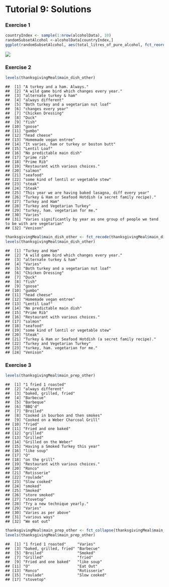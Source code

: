 Tutorial 9: Solutions
================

### Exercise 1

``` r
countryIndex <- sample(1:nrow(alcoholData), 10)
randomSubsetAlcohol <-alcoholData[countryIndex,]
ggplot(randomSubsetAlcohol, aes(total_litres_of_pure_alcohol, fct_reorder(country,total_litres_of_pure_alcohol ))) + geom_point()
```

![](Tutorial_9_Solutions_files/figure-markdown_github/unnamed-chunk-2-1.png)

### Exercise 2

``` r
levels(thanksgivingMeal$main_dish_other)
```

    ##  [1] "A turkey and a ham. Always."                                                          
    ##  [2] "A wild game bird which changes every year."                                           
    ##  [3] "alternate turkey & ham"                                                               
    ##  [4] "always different"                                                                     
    ##  [5] "Both turkey and a vegetarian nut loaf"                                                
    ##  [6] "changes every year"                                                                   
    ##  [7] "Chicken Dressing"                                                                     
    ##  [8] "Duck"                                                                                 
    ##  [9] "fish"                                                                                 
    ## [10] "goose"                                                                                
    ## [11] "gumbo"                                                                                
    ## [12] "head cheese"                                                                          
    ## [13] "Homemade vegan entree"                                                                
    ## [14] "It varies, ham or turkey or boston butt"                                              
    ## [15] "Lentil Loaf"                                                                          
    ## [16] "No predictable main dish"                                                             
    ## [17] "prime rib"                                                                            
    ## [18] "Prime Rib"                                                                            
    ## [19] "Restaurant with various choices."                                                     
    ## [20] "salmon"                                                                               
    ## [21] "seafood"                                                                              
    ## [22] "some kind of lentil or vegetable stew"                                                
    ## [23] "steak"                                                                                
    ## [24] "Steak"                                                                                
    ## [25] "This year we are having baked lasagna, diff every year"                               
    ## [26] "Turkey & Ham or Seafood Hotdish (a secret family recipe)."                            
    ## [27] "Turkey and Ham"                                                                       
    ## [28] "Turkey and Vegetarian Turkey"                                                         
    ## [29] "turkey, ham. vegetarian for me."                                                      
    ## [30] "Varies"                                                                               
    ## [31] "Varies significantly by year as one group of people we tend to be with are vegetarian"
    ## [32] "Venison"

``` r
thanksgivingMeal$main_dish_other <- fct_recode(thanksgivingMeal$main_dish_other, "Varies"="Varies significantly by year as one group of people we tend to be with are vegetarian", "Varies"= "It varies, ham or turkey or boston butt", "Varies"= "always different", "Varies"="changes every year", "Varies"= "This year we are having baked lasagna, diff every year", "Steak"= "steak", "Prime Rib"= "prime rib","Turkey and Ham"= "A turkey and a ham. Always.")  
levels(thanksgivingMeal$main_dish_other)
```

    ##  [1] "Turkey and Ham"                                           
    ##  [2] "A wild game bird which changes every year."               
    ##  [3] "alternate turkey & ham"                                   
    ##  [4] "Varies"                                                   
    ##  [5] "Both turkey and a vegetarian nut loaf"                    
    ##  [6] "Chicken Dressing"                                         
    ##  [7] "Duck"                                                     
    ##  [8] "fish"                                                     
    ##  [9] "goose"                                                    
    ## [10] "gumbo"                                                    
    ## [11] "head cheese"                                              
    ## [12] "Homemade vegan entree"                                    
    ## [13] "Lentil Loaf"                                              
    ## [14] "No predictable main dish"                                 
    ## [15] "Prime Rib"                                                
    ## [16] "Restaurant with various choices."                         
    ## [17] "salmon"                                                   
    ## [18] "seafood"                                                  
    ## [19] "some kind of lentil or vegetable stew"                    
    ## [20] "Steak"                                                    
    ## [21] "Turkey & Ham or Seafood Hotdish (a secret family recipe)."
    ## [22] "Turkey and Vegetarian Turkey"                             
    ## [23] "turkey, ham. vegetarian for me."                          
    ## [24] "Venison"

### Exercise 3

``` r
levels(thanksgivingMeal$main_prep_other)
```

    ##  [1] "1 fried 1 roasted"                
    ##  [2] "always different"                 
    ##  [3] "baked, grilled, fried"            
    ##  [4] "Barbecue"                         
    ##  [5] "Barbeque"                         
    ##  [6] "BBQ'd"                            
    ##  [7] "Broiled"                          
    ##  [8] "Cooked in bourbon and then smokes"
    ##  [9] "Cooked on a Weber Charcoal Grill" 
    ## [10] "fried"                            
    ## [11] "Fried and one baked"              
    ## [12] "grilled"                          
    ## [13] "Grilled"                          
    ## [14] "Grilled on the Weber"             
    ## [15] "Having a Smoked Turkey this year" 
    ## [16] "like soup"                        
    ## [17] "O"                                
    ## [18] "on the grill"                     
    ## [19] "Restaurant with various choices." 
    ## [20] "Ronco"                            
    ## [21] "Rotisserie"                       
    ## [22] "roulade"                          
    ## [23] "Slow cooked"                      
    ## [24] "smoked"                           
    ## [25] "Smoked"                           
    ## [26] "store smoked"                     
    ## [27] "stovetop"                         
    ## [28] "Try a new technique yearly."      
    ## [29] "Varies"                           
    ## [30] "Varies as per above"              
    ## [31] "various ways"                     
    ## [32] "We eat out"

``` r
thanksgivingMeal$main_prep_other <- fct_collapse(thanksgivingMeal$main_prep_other, "Varies" = c("various ways", "Varies as per above","Try a new technique yearly.","always different"), "Barbecue"= c("Barbeque", "BBQ'd"), "Grilled"= c("grilled", "Grilled on the Weber","Cooked on a Weber Charcoal Grill","on the grill"), "Smoked"= c("smoked", "store smoked", "Having a Smoked Turkey this year", "Cooked in bourbon and then smokes"), "Eat Out"= c("We eat out", "Restaurant with various choices.") )
levels(thanksgivingMeal$main_prep_other)
```

    ##  [1] "1 fried 1 roasted"     "Varies"               
    ##  [3] "baked, grilled, fried" "Barbecue"             
    ##  [5] "Broiled"               "Smoked"               
    ##  [7] "Grilled"               "fried"                
    ##  [9] "Fried and one baked"   "like soup"            
    ## [11] "O"                     "Eat Out"              
    ## [13] "Ronco"                 "Rotisserie"           
    ## [15] "roulade"               "Slow cooked"          
    ## [17] "stovetop"
